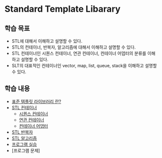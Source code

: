 # Standard Template Libarary

## 학습 목표

* STL에 대해서 이해하고 설명할 수 있다.
* STL의 컨테이너, 반복자, 알고리즘에 대해서 이해하고 설명할 수 있다.
* STL 컨테이너인 시퀀스 컨테이너, 연관 컨테이너, 컨테이너 어뎁터의 분류를 이해하고 설명할 수 있다.
* SLT의 대표적인 컨테이너인 vector, map, list, queue, stack을 이해하고 설명할 수 있다.

## 학습 내용

* [표준 템플릿 라이브러리 란?](./STL_Intro.md)
* [STL 컨테이너](./Container.md)
    + [시퀀스 컨테이너](./SequenceContainer.md)
    + [연관 컨테이너](./AssociativeContainer.md)
    + [컨테이너 어댑터](./ContainerAdapters.md)
* [STL 반복자](./Iterator.md)
* [STL 알고리즘](./algorithms.md)
* [프로그램 실습](Labs.md)
* [프로그램 문제]
